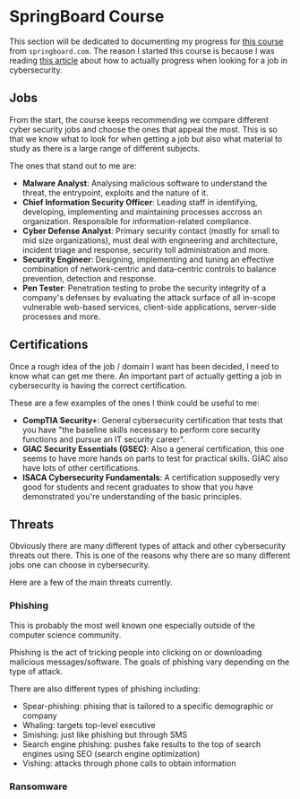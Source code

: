 # SpringBoard Course

This section will be dedicated to documenting my progress for [this course](https://www.springboard.com/learning-paths/cybersecurity-foundations/learn/) from `springboard.com`.
The reason I started this course is because I was reading [this article](https://www.springboard.com/blog/cybersecurity/how-to-learn-cybersecurity/) about how to actually progress when looking for a job in cybersecurity.

## Jobs
From the start, the course keeps recommending we compare different cyber security jobs and choose the ones that appeal the most.
This is so that we know what to look for when getting a job but also what material to study as there is a large range of different subjects.

The ones that stand out to me are:
- **Malware Analyst**: Analysing malicious software to understand the threat, the entrypoint, exploits and the nature of it.
- **Chief Information Security Officer**: Leading staff in identifying, developing, implementing and maintaining processes accross an organization. Responsible for information-related compliance.
- **Cyber Defense Analyst**: Primary security contact (mostly for small to mid size organizations), must deal with engineering and architecture, incident triage and response, security toll administration and more.
- **Security Engineer**: Designing, implementing and tuning an effective combination of network-centric and data-centric controls to balance prevention, detection and response.
- **Pen Tester**: Penetration testing to probe the security integrity of a company's defenses by evaluating the attack surface of all in-scope vulnerable web-based services, client-side applications, server-side processes and more.

## Certifications
Once a rough idea of the job / domain I want has been decided, I need to know what can get me there.
An important part of actually getting a job in cybersecurity is having the correct certification.

These are a few examples of the ones I think could be useful to me:
- **CompTIA Security+**: General cybersecurity certification that tests that you have "the baseline skills necessary to perform core security functions and pursue an IT security career".
- **GIAC Security Essentials (GSEC)**: Also a general certification, this one seems to have more hands on parts to test for practical skills. GIAC also have lots of other certifications.
- **ISACA Cybersecurity Fundamentals**: A certification supposedly very good for students and recent graduates to show that you have demonstrated you're understanding of the basic principles.

## Threats
Obviously there are many different types of attack and other cybersecurity threats out there. This is one of the reasons why there are so many different jobs one can choose in cybersecurity.

Here are a few of the main threats currently.

### Phishing
This is probably the most well known one especially outside of the computer science community.

Phishing is the act of tricking people into clicking on or downloading malicious messages/software.
The goals of phishing vary depending on the type of attack.

There are also different types of phishing including:
- Spear-phishing: phising that is tailored to a specific demographic or company
- Whaling: targets top-level executive
- Smishing: just like phishing but through SMS
- Search engine phishing: pushes fake results to the top of search engines using SEO (search engine optimization)
- Vishing: attacks through phone calls to obtain information

### Ransomware
